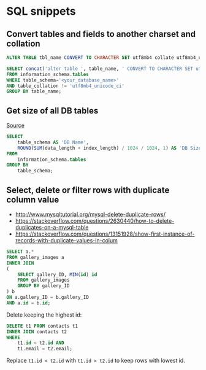# SQL snippets

## Convert tables and fields to another charset and collation

```sql
ALTER TABLE tbl_name CONVERT TO CHARACTER SET utf8mb4 collate utf8mb4_unicode_ci;
```

```sql
SELECT concat('alter table ', table_name, ' CONVERT TO CHARACTER SET utf8mb4 COLLATE utf8mb4_unicode_ci;')
FROM information_schema.tables
WHERE table_schema='<your_database_name>'
AND table_collation != 'utf8mb4_unicode_ci'
GROUP BY table_name;
```

## Get size of all DB tables

[Source](https://tableplus.com/blog/2018/08/mysql-how-to-get-the-size-of-mysql-database.html)

```sql
SELECT
    table_schema AS 'DB Name',
    ROUND(SUM(data_length + index_length) / 1024 / 1024, 1) AS 'DB Size in MB'
FROM
    information_schema.tables
GROUP BY
    table_schema;
```

## Select, delete or filter rows with duplicate column value

- http://www.mysqltutorial.org/mysql-delete-duplicate-rows/
- https://stackoverflow.com/questions/2630440/how-to-delete-duplicates-on-a-mysql-table
- https://stackoverflow.com/questions/13151928/show-first-instance-of-records-with-duplicate-values-in-colum

```sql
SELECT a.*
FROM gallery_images a
INNER JOIN
(
    SELECT gallery_ID, MIN(id) id
    FROM gallery_images
    GROUP BY gallery_ID
) b
ON a.gallery_ID = b.gallery_ID
AND a.id = b.id;
```

Delete keeping the highest id:

```sql
DELETE t1 FROM contacts t1
INNER JOIN contacts t2
WHERE
    t1.id < t2.id AND
    t1.email = t2.email;
```

Replace `t1.id < t2.id` with `t1.id > t2.id` to keep rows with lowest id.
